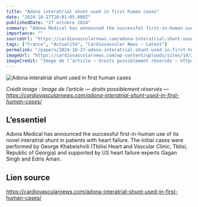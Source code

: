 ```yaml
---
title: "Adona interatrial shunt used in first human cases"
date: "2024-10-27T20:01:05.000Z"
publishedDate: "27 octobre 2024"
summary: "Adona Medical has announced the successful first-in-human use of its novel interatrial shunt in patients with heart failure. The initial cases were performed by George Khabeishvili (Tbilisi Heart and Vascular Clinic, Tblisi, Republic of Georgia) and supported by US heart failure experts Gagan Singh and Edris Aman."
importance: ""
sourceUrl: "https://cardiovascularnews.com/adona-interatrial-shunt-used-in-first-human-cases/"
tags: ["France", "Actualité", "Cardiovascular News — Latest"]
permalink: "/papers/2024-10-27-adona-interatrial-shunt-used-in-first-human-cases"
imageUrl: "https://cardiovascularnews.com/wp-content/uploads/sites/14/2024/10/adona-med-fih.jpg"
imageCredit: "Image de l’article — droits possiblement réservés — https://cardiovascularnews.com/adona-interatrial-shunt-used-in-first-human-cases/"
---
```


![Adona interatrial shunt used in first human cases](https://cardiovascularnews.com/wp-content/uploads/sites/14/2024/10/adona-med-fih.jpg)

*Crédit image : Image de l’article — droits possiblement réservés — https://cardiovascularnews.com/adona-interatrial-shunt-used-in-first-human-cases/*

## L’essentiel

Adona Medical has announced the successful first-in-human use of its novel interatrial shunt in patients with heart failure. The initial cases were performed by George Khabeishvili (Tbilisi Heart and Vascular Clinic, Tblisi, Republic of Georgia) and supported by US heart failure experts Gagan Singh and Edris Aman.

## Lien source

https://cardiovascularnews.com/adona-interatrial-shunt-used-in-first-human-cases/
